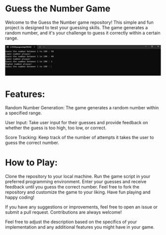 # Guess the Number Game

Welcome to the Guess the Number game repository! This simple and fun project is designed to test your guessing skills. The game generates a random number, and it's your challenge to guess it correctly within a certain range.

![Sample Image](https://github.com/arpit2212/guess-the-number/blob/main/Screenshot%202023-12-17%20120258.png)

# Features:

Random Number Generation: The game generates a random number within a specified range.

User Input: Take user input for their guesses and provide feedback on whether the guess is too high, too low, or correct.

Score Tracking: Keep track of the number of attempts it takes the user to guess the correct number.

# How to Play:

Clone the repository to your local machine.
Run the game script in your preferred programming environment.
Enter your guesses and receive feedback until you guess the correct number.
Feel free to fork the repository and customize the game to your liking. Have fun playing and happy coding!

If you have any suggestions or improvements, feel free to open an issue or submit a pull request. Contributions are always welcome!

Feel free to adjust the description based on the specifics of your implementation and any additional features you might have in your game.
